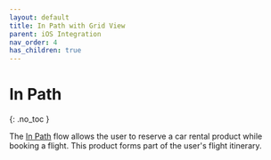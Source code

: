 ```yaml
---
layout: default
title: In Path with Grid View
parent: iOS Integration
nav_order: 4
has_children: true
---
```


# In Path

{: .no_toc }

The <a href="/docs/user-flow#in-path-flow">In Path</a> flow allows the user to reserve a car rental product while booking a flight. This product forms part of the user's flight itinerary.  


